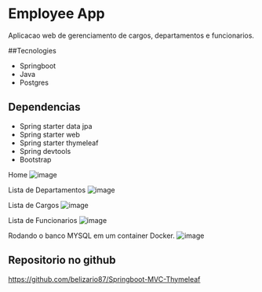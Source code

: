 # Employee App
Aplicacao web de gerenciamento de cargos, departamentos e funcionarios.

##Tecnologies
- Springboot
- Java
- Postgres

## Dependencias
- Spring starter data jpa 
- Spring starter web
- Spring starter thymeleaf
- Spring devtools
- Bootstrap

Home
![image](https://user-images.githubusercontent.com/43473532/236557518-7ca5e4b6-11c4-48a4-82c1-a5de7955e394.png)

Lista de Departamentos
![image](https://user-images.githubusercontent.com/43473532/236557848-9708c15d-a295-43c7-b3ac-8ae1ee1960e3.png)

Lista de Cargos
![image](https://user-images.githubusercontent.com/43473532/236557934-79dbc266-58bf-4569-b985-642461114e22.png)

Lista de Funcionarios
![image](https://user-images.githubusercontent.com/43473532/236558027-bd478084-54ca-40b9-9605-593076c5bc13.png)

Rodando o banco MYSQL em um container Docker. 
![image](https://user-images.githubusercontent.com/43473532/236558207-7235899a-9846-478b-816c-617115cc97f8.png)

## Repositorio no github
https://github.com/belizario87/Springboot-MVC-Thymeleaf
